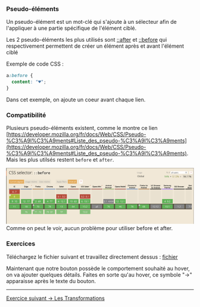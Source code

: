 ### Pseudo-éléments

Un pseudo-élément est un mot-clé qui s'ajoute à un sélecteur afin de l'appliquer à une partie spécifique de l'élément ciblé. 

Les 2 pseudo-éléments les plus utilisés sont [::after](https://developer.mozilla.org/fr/docs/Web/CSS/::after) et [::before](https://developer.mozilla.org/fr/docs/Web/CSS/::before)
qui respectivement permettent de créer un élément après et avant l'élément ciblé

Exemple de code CSS : 
```css
a:before {
  content: "♥";
}
```
Dans cet exemple, on ajoute un coeur avant chaque lien.


### Compatibilité
 
Plusieurs pseudo-éléments existent, comme le montre ce lien [https://developer.mozilla.org/fr/docs/Web/CSS/Pseudo-%C3%A9l%C3%A9ments#Liste_des_pseudo-%C3%A9l%C3%A9ments](https://developer.mozilla.org/fr/docs/Web/CSS/Pseudo-%C3%A9l%C3%A9ments#Liste_des_pseudo-%C3%A9l%C3%A9ments).
Mais les plus utilsés restent `before` et `after`.

![CanIUse Before/After](../img/caniuse-before.png "Can I Use Before")
Comme on peut le voir, aucun problème pour utiliser before et after.



### Exercices 

Téléchargez le fichier suivant et travaillez directement dessus : [fichier](02-Pseudo-elements.html)

Maintenant que notre bouton possède le comportement souhaité au hover, on va ajouter quelques détails.
Faites en sorte qu'au hover, ce symbole "→" apparaisse après le texte du bouton.


***

[Exercice suivant → Les Transformations](03-Transformations.md)